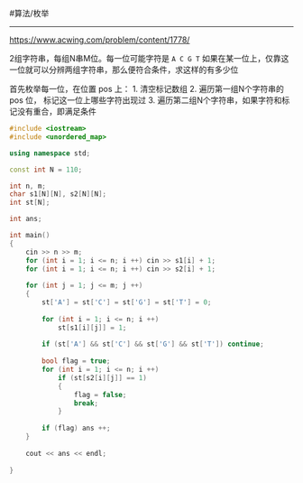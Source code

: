 #算法/枚举 

---
https://www.acwing.com/problem/content/1778/

2组字符串，每组N串M位。每一位可能字符是 `A C G T` 
如果在某一位上，仅靠这一位就可以分辨两组字符串，那么便符合条件，求这样的有多少位


首先枚举每一位，在位置 pos 上：
	1. 清空标记数组
	2. 遍历第一组N个字符串的 pos 位， 标记这一位上哪些字符出现过
	3. 遍历第二组N个字符串，如果字符和标记没有重合，即满足条件


```CPP
#include <iostream>
#include <unordered_map>

using namespace std;

const int N = 110;

int n, m;
char s1[N][N], s2[N][N];
int st[N];

int ans;

int main()
{
    cin >> n >> m;
    for (int i = 1; i <= n; i ++) cin >> s1[i] + 1;
    for (int i = 1; i <= n; i ++) cin >> s2[i] + 1;
    
    for (int j = 1; j <= m; j ++)
    {
        st['A'] = st['C'] = st['G'] = st['T'] = 0;
        
        for (int i = 1; i <= n; i ++)
            st[s1[i][j]] = 1;
        
        if (st['A'] && st['C'] && st['G'] && st['T']) continue;
        
        bool flag = true;
        for (int i = 1; i <= n; i ++)
            if (st[s2[i][j]] == 1) 
            {
                flag = false;
                break;
            }
            
        if (flag) ans ++;
    }
    
    cout << ans << endl;
    
}
```